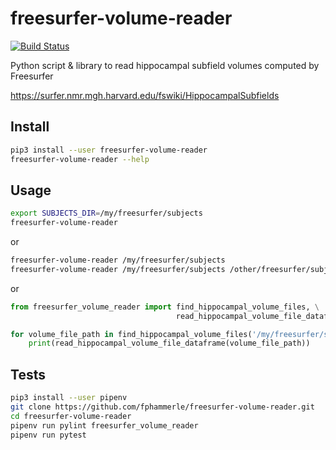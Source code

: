 # freesurfer-volume-reader

[![Build Status](https://travis-ci.org/fphammerle/freesurfer-volume-reader.svg?branch=master)](https://travis-ci.org/fphammerle/freesurfer-volume-reader)

Python script & library to
read hippocampal subfield volumes computed by Freesurfer

https://surfer.nmr.mgh.harvard.edu/fswiki/HippocampalSubfields

## Install

```sh
pip3 install --user freesurfer-volume-reader
freesurfer-volume-reader --help
```

## Usage

```sh
export SUBJECTS_DIR=/my/freesurfer/subjects
freesurfer-volume-reader
```

or

```sh
freesurfer-volume-reader /my/freesurfer/subjects
freesurfer-volume-reader /my/freesurfer/subjects /other/freesurfer/subjects
```

or

```python
from freesurfer_volume_reader import find_hippocampal_volume_files, \
                                     read_hippocampal_volume_file_dataframe

for volume_file_path in find_hippocampal_volume_files('/my/freesurfer/subjects'):
    print(read_hippocampal_volume_file_dataframe(volume_file_path))
```

## Tests

```sh
pip3 install --user pipenv
git clone https://github.com/fphammerle/freesurfer-volume-reader.git
cd freesurfer-volume-reader
pipenv run pylint freesurfer_volume_reader
pipenv run pytest
```
